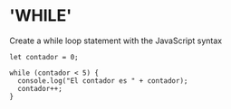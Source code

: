# 'WHILE'

Create a while loop statement with the JavaScript syntax


    let contador = 0;

    while (contador < 5) {
      console.log("El contador es " + contador);
      contador++;
    }
